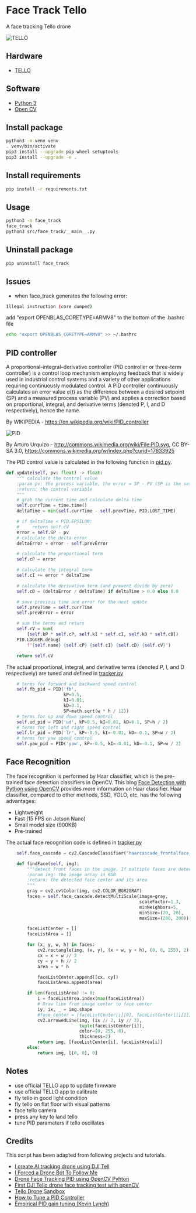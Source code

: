 # Face Track Tello

A face tracking Tello drone

![TELLO](../data/tello.png)

## Hardware

* [TELLO](https://www.ryzerobotics.com/tello)

## Software

* [Python 3](https://www.python.org/)
* [Open CV](https://opencv.org/)

## Install package

```bash
python3 -m venv venv
. venv/bin/activate
pip3 install --upgrade pip wheel setuptools
pip3 install --upgrade -e .
```

## Install requirements

```bash
pip install -r requirements.txt
```

## Usage

```bash
python3 -m face_track
face_track
python3 src/face_track/__main__.py
```

## Uninstall package

```bash
pip uninstall face_track
```

## Issues

* when face_track generates the following error:

```bash
Illegal instruction (core dumped)
```
  
add "export OPENBLAS_CORETYPE=ARMV8" to the bottom of the .bashrc file

```bash
echo "export OPENBLAS_CORETYPE=ARMV8" >> ~/.bashrc
```

## PID controller

A proportional–integral–derivative controller (PID controller or three-term controller) is a control loop mechanism employing feedback that is widely used in industrial control systems and a variety of other applications requiring continuously modulated control. A PID controller continuously calculates an error value e(t) as the difference between a desired setpoint (SP) and a measured process variable (PV) and applies a correction based on proportional, integral, and derivative terms (denoted P, I, and D respectively), hence the name.

By WIKIPEDIA - <https://en.wikipedia.org/wiki/PID_controller>

![PID](./640px-PID_en.svg.png)

By Arturo Urquizo - <http://commons.wikimedia.org/wiki/File:PID.svg>, CC BY-SA 3.0, <https://commons.wikimedia.org/w/index.php?curid=17633925>

The PID control value is calculated in the following function in [pid.py](./src/face_track/pid.py).

```python
def update(self, pv: float) -> float:
    """ calculate the control value
    :param pv: the process variable, the error = SP - PV (SP is the setpoint, and PV(t) is the process variable)
    :return: the control variable
    """
    # grab the current time and calculate delta time
    self.currTime = time.time()
    deltaTime = min(self.currTime - self.prevTime, PID.LOST_TIME)

    # if deltaTime < PID.EPSILON:
    #     return self.cV
    error = self.SP - pv
    # calculate the delta error
    deltaError = error - self.prevError

    # calculate the proportional term
    self.cP = error

    # calculate the integral term
    self.cI += error * deltaTime

    # calculate the derivative term (and prevent divide by zero)
    self.cD = (deltaError / deltaTime) if deltaTime > 0.0 else 0.0

    # save previous time and error for the next update
    self.prevTime = self.currTime
    self.prevError = error

    # sum the terms and return
    self.cV = sum(
        [self.kP * self.cP, self.kI * self.cI, self.kD * self.cD])
    PID.LOGGER.debug(
        f"{self.name} {self.cP} {self.cI} {self.cD} {self.cV}")

    return self.cV
```

The actual proportional, integral, and derivative terms (denoted P, I, and D respectively) are tuned and defined in [tracker.py](./src/face_track/tracker.py)

```python
    # terms for forward and backward speed control
    self.fb_pid = PID('fb',
                      kP=0.5,
                      kI=0.01,
                      kD=0.1,
                      SP=math.sqrt(w * h / 12))
    # terms for up and down speed control
    self.ud_pid = PID('ud', kP=0.5, kI=0.01, kD=0.1, SP=h / 2)
    # terms for left and right speed control
    self.lr_pid = PID('lr', kP=-0.5, kI=-0.01, kD=-0.1, SP=w / 2)
    # terms for yaw speed control
    self.yaw_pid = PID('yaw', kP=-0.5, kI=-0.01, kD=-0.1, SP=w / 2)
```

## Face Recognition

The face recognition is performed by Haar classifier, which is the pre-trained face detection classifiers in OpenCV. This blog [Face Detection with Python using OpenCV](https://www.datacamp.com/community/tutorials/face-detection-python-opencv) provides more information on Haar classifier. Haar classifier, compared to other methods, SSD, YOLO, etc, has the following advantages:

* Lightweight
* Fast (15 FPS on Jetson Nano)
* Small model size (900KB)
* Pre-trained

The actual face recognition code is defined in [tracker.py](./src/face_track/tracker.py)

```python
    self.face_cascade = cv2.CascadeClassifier("haarcascade_frontalface_default.xml")

    def findFace(self, img):
        """detect front faces in the image. If multiple faces are detected, it returs the face with largest area.
        :param img: the image array in BGR
        :return: the detected face center and its area
        """
        gray = cv2.cvtColor(img, cv2.COLOR_BGR2GRAY)
        faces = self.face_cascade.detectMultiScale(image=gray,
                                                   scaleFactor=1.3,
                                                   minNeighbors=5,
                                                   minSize=(20, 20),
                                                   maxSize=(200, 200))

        faceListCenter = []
        faceListArea = []

        for (x, y, w, h) in faces:
            cv2.rectangle(img, (x, y), (x + w, y + h), (0, 0, 255), 2)
            cx = x + w // 2
            cy = y + h // 2
            area = w * h

            faceListCenter.append([cx, cy])
            faceListArea.append(area)

        if len(faceListArea) != 0:
            i = faceListArea.index(max(faceListArea))
            # Draw line from image center to face center
            iy, ix, _ = img.shape
            #face_center = (faceListCenter[i][0], faceListCenter[i][1])
            cv2.arrowedLine(img, (ix // 2, iy // 2),
                            tuple(faceListCenter[i]),
                            color=(0, 255, 0),
                            thickness=2)
            return img, [faceListCenter[i], faceListArea[i]]
        else:
            return img, [[0, 0], 0]
```

## Notes

* use official TELLO app to update firmware
* use official TELLO app to calibrate
* fly tello in good light condition
* fly tello on flat floor with visual patterns
* face tello camera
* press any key to land tello
* tune PID parameters if tello oscillates

## Credits

This script has been adapted from following projects and tutorials.

* [I create AI tracking drone using DJI Tell](https://www.youtube.com/watch?v=rHY3T7-vK38)
* [I Forced a Drone Bot To Follow Me](https://www.youtube.com/watch?v=4KiH3Fq3olM)
* [Drone Face Tracking PID using OpenCV Pyhton](https://www.youtube.com/watch?v=P2wl3N2JW9c)
* [First DJI Tello drone face tracking test with openCV](https://www.youtube.com/watch?v=WFz5I1iRhLY)
* [Tello Drone Sandbox](https://github.com/youngsoul/tello-sandbox)
* [How to Tune a PID Controller](https://www.youtube.com/watch?v=IB1Ir4oCP5k)
* [Empirical PID gain tuning (Kevin Lynch)](https://www.youtube.com/watch?v=uXnDwojRb1g)
